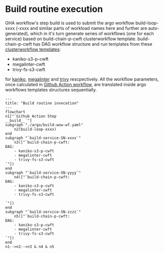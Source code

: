 # Build routine execution
GHA workflow's step build is used to submit the argo workflow build-loop-xxxx (-xxxx and similar parts of workload names here and further are auto-generated), which in it's turn generate series of workflows (one for each service) based on build-chain-p-cwft clusterworkflow template. build-chain-p-cwft has DAG workflow structure and run templates from these [clusterworkflow templates](https://argo-workflows.readthedocs.io/en/latest/cluster-workflow-templates/):

- kaniko-s3-p-cwft
- megalinter-cwft
- trivy-fs-s3-cwft

for [kaniko](kaniko_build.md), [megalinter](megalinter.md) and [trivy](trivy.md) rescpectively. All the workflow parameters, once calculated in [Github Action workflow](github_action_workflow.md), are translated inside argo workflows templates structures sequentially.
```mermaid
---
title: "Build routine invocation"
---
flowchart 
n1["`Github Action Step 
__build__`"]
subgraph "./argo/build-wow-wf.yaml"
    n2(build-loop-xxxx)
end
subgraph "`build-service-SN-xxxx`"
    n3(["`build-chain-p-cwft:
DAG:
    - kaniko-s3-p-cwft
    - megalinter-cwft
    - trivy-fs-s3-cwft
`"])
end
subgraph "`build-service-SN-yyyy`"
    n4(["`build-chain-p-cwft:
DAG:
    - kaniko-s3-p-cwft
    - megalinter-cwft
    - trivy-fs-s3-cwft

`"])
end
subgraph "`build-service-SN-zzzz`"
    n5(["`build-chain-p-cwft:
DAG:
    - kaniko-s3-p-cwft
    - megalinter-cwft
    - trivy-fs-s3-cwft
`"])
end
n1-->n2-->n3 & n4 & n5
```
